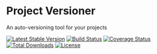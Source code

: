 Project Versioner
=================

An auto-versioning tool for your projects

[![Latest Stable Version](https://poser.pugx.org/zachgarwood/project-versioner/v/stable.png)](https://packagist.org/packages/zachgarwood/project-versioner)
[![Build Status](https://travis-ci.org/zachgarwood/project-versioner.png?branch=master)](https://travis-ci.org/zachgarwood/project-versioner)
[![Coverage Status](https://coveralls.io/repos/zachgarwood/project-versioner/badge.png?branch=master)](https://coveralls.io/r/zachgarwood/project-versioner?branch=master)
[![Total Downloads](https://poser.pugx.org/zachgarwood/project-versioner/downloads.png)](https://packagist.org/packages/zachgarwood/project-versioner)
[![License](https://poser.pugx.org/zachgarwood/project-versioner/license.png)](https://packagist.org/packages/zachgarwood/project-versioner)
